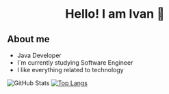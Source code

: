 
<div aling="center">
  <h1 align="center">Hello! I am Ivan 👋</h1>
</div>

## About me
- Java Developer
- I´m currently studying Software Engineer
- I like everything related to technology

![GitHub Stats](https://github-readme-stats.vercel.app/api?username=Mrls09&theme=tokyonight)
[![Top Langs](https://github-readme-stats.vercel.app/api/top-langs/?username=Mrls09&theme=tokyonight&layout=donut)](https://github.com/Mrls09/github-readme-stats)
<!--
**Mrls09/Mrls09** is a ✨ _special_ ✨ repository because its `README.md` (this file) appears on your GitHub profile.

Here are some ideas to get you started:

- 🔭 I’m currently working on ...
- 🌱 I’m currently learning ...
- 👯 I’m looking to collaborate on ...
- 🤔 I’m looking for help with ...
- 💬 Ask me about ...
- 📫 How to reach me: ...
- 😄 Pronouns: ...
- ⚡ Fun fact: ...
-->
